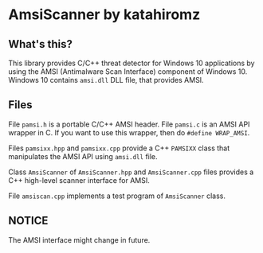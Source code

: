 # AmsiScanner by katahiromz

## What's this?
This library provides C/C++ threat detector for Windows 10 applications by using the AMSI (Antimalware Scan Interface) component of Windows 10.
Windows 10 contains `amsi.dll` DLL file, that provides AMSI.

## Files

File `pamsi.h` is a portable C/C++ AMSI header. File `pamsi.c` is an AMSI API wrapper in C. If you want to use this wrapper, then do `#define WRAP_AMSI`.

Files `pamsixx.hpp` and `pamsixx.cpp` provide a C++ `PAMSIXX` class that manipulates the AMSI API using `amsi.dll` file.

Class `AmsiScanner` of `AmsiScanner.hpp` and `AmsiScanner.cpp` files provides a C++ high-level scanner interface for AMSI.

File `amsiscan.cpp` implements a test program of `AmsiScanner` class.

## NOTICE

The AMSI interface might change in future.
